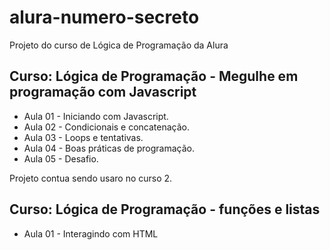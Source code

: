 # alura-numero-secreto

Projeto do curso de Lógica de Programação da Alura

## Curso: Lógica de Programação - Megulhe em programação com Javascript

- Aula 01 - Iniciando com Javascript.
- Aula 02 - Condicionais e concatenação.
- Aula 03 - Loops e tentativas.
- Aula 04 - Boas práticas de programação.
- Aula 05 - Desafio.


Projeto contua sendo usaro no curso 2.

## Curso: Lógica de Programação - funções e listas

- Aula 01 - Interagindo com HTML